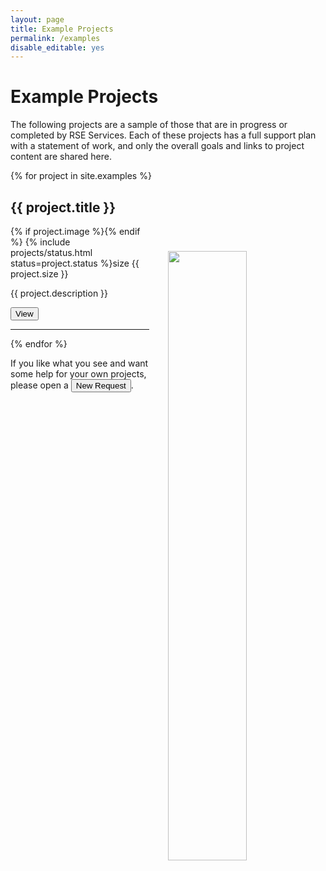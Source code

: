 ```yaml
---
layout: page
title: Example Projects
permalink: /examples
disable_editable: yes
---
```


# Example Projects

The following projects are a sample of those that are in progress or completed by RSE Services.
Each of these projects has a full support plan with a statement of work, and only the overall
goals and links to project content are shared here.

{% for project in site.examples %}
<h2>{{ project.title }}</h2>
{% if project.image %}<a href="{{ site.baseurl }}{{ project.url }}"><img style="width:50%; float:right; margin-left:30px; margin-top:40px" src="{{ site.baseurl }}/assets/img/examples/{{ project.image }}"></a>{% endif %}
{% include projects/status.html status=project.status %}<span class="badge badge-secondary">size {{ project.size }}</span>

{{ project.description }}

<a href="{{ site.baseurl }}{{ project.url }}"><button class="btn btn-primary">View</button></a>

<hr>

{% endfor %}

If you like what you see and want some help for your own projects, please open a <a href="{{ site.baseurl }}/request/"><button class="btn btn-success btn-lg" >New Request</button></a>.
